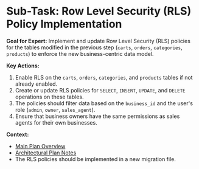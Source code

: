 # Sub-Task: Row Level Security (RLS) Policy Implementation

**Goal for Expert:** Implement and update Row Level Security (RLS) policies for the tables modified in the previous step (`carts`, `orders`, `categories`, `products`) to enforce the new business-centric data model.

**Key Actions:**

1.  Enable RLS on the `carts`, `orders`, `categories`, and `products` tables if not already enabled.
2.  Create or update RLS policies for `SELECT`, `INSERT`, `UPDATE`, and `DELETE` operations on these tables.
3.  The policies should filter data based on the `business_id` and the user's role (`admin`, `owner`, `sales_agent`).
4.  Ensure that business owners have the same permissions as sales agents for their own businesses.

**Context:**

- [Main Plan Overview](../../../plans/ROO#TASK_20250711001928_1A2B3C_plan_overview.md)
- [Architectural Plan Notes](../../architectural_plan_notes.md)
- The RLS policies should be implemented in a new migration file.
